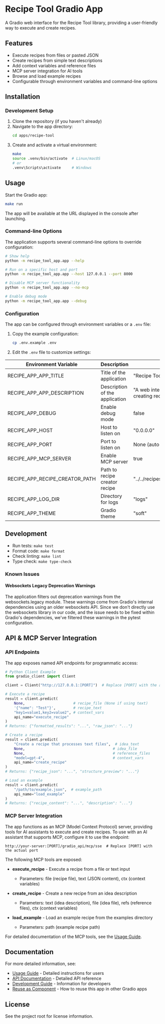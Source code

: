 # Recipe Tool Gradio App

A Gradio web interface for the Recipe Tool library, providing a user-friendly way to execute and create recipes.

## Features

- Execute recipes from files or pasted JSON
- Create recipes from simple text descriptions
- Add context variables and reference files
- MCP server integration for AI tools
- Browse and load example recipes
- Configurable through environment variables and command-line options

## Installation

### Development Setup

1. Clone the repository (if you haven't already)
2. Navigate to the app directory:
   ```bash
   cd apps/recipe-tool
   ```
3. Create and activate a virtual environment:
   ```bash
   make
   source .venv/bin/activate  # Linux/macOS
   # or
   .venv\Scripts\activate     # Windows
   ```

## Usage

Start the Gradio app:

```bash
make run
```

The app will be available at the URL displayed in the console after launching.

### Command-line Options

The application supports several command-line options to override configuration:

```bash
# Show help
python -m recipe_tool_app.app --help

# Run on a specific host and port
python -m recipe_tool_app.app --host 127.0.0.1 --port 8000

# Disable MCP server functionality
python -m recipe_tool_app.app --no-mcp

# Enable debug mode
python -m recipe_tool_app.app --debug
```

### Configuration

The app can be configured through environment variables or a `.env` file:

1. Copy the example configuration:

   ```bash
   cp .env.example .env
   ```

2. Edit the `.env` file to customize settings:

| Environment Variable           | Description                    | Default Value                                        |
| ------------------------------ | ------------------------------ | ---------------------------------------------------- |
| RECIPE_APP_APP_TITLE           | Title of the application       | "Recipe Tool"                                        |
| RECIPE_APP_APP_DESCRIPTION     | Description of the application | "A web interface for executing and creating recipes" |
| RECIPE_APP_DEBUG               | Enable debug mode              | false                                                |
| RECIPE_APP_HOST                | Host to listen on              | "0.0.0.0"                                            |
| RECIPE_APP_PORT                | Port to listen on              | None (auto-selected)                                 |
| RECIPE_APP_MCP_SERVER          | Enable MCP server              | true                                                 |
| RECIPE_APP_RECIPE_CREATOR_PATH | Path to recipe creator recipe  | "../../recipes/recipe_creator/create.json"           |
| RECIPE_APP_LOG_DIR             | Directory for logs             | "logs"                                               |
| RECIPE_APP_THEME               | Gradio theme                   | "soft"                                               |

## Development

- Run tests: `make test`
- Format code: `make format`
- Check linting: `make lint`
- Type check: `make type-check`

### Known Issues

#### Websockets Legacy Deprecation Warnings

The application filters out deprecation warnings from the websockets.legacy module. These warnings come from Gradio's internal dependencies using an older websockets API. Since we don't directly use the websockets library in our code, and the issue needs to be fixed within Gradio's dependencies, we've filtered these warnings in the pytest configuration.

## API & MCP Server Integration

### API Endpoints

The app exposes named API endpoints for programmatic access:

```python
# Python Client Example
from gradio_client import Client

client = Client("http://127.0.0.1:[PORT]")  # Replace [PORT] with the actual port

# Execute a recipe
result = client.predict(
    None,                      # recipe_file (None if using text)
    '{"name": "Test"}',        # recipe_text
    "key1=value1,key2=value2", # context_vars
    api_name="execute_recipe"
)
# Returns: {"formatted_results": "...", "raw_json": "..."}

# Create a recipe
result = client.predict(
    "Create a recipe that processes text files",  # idea_text
    None,                                        # idea_file
    None,                                        # reference_files
    "model=gpt-4",                               # context_vars
    api_name="create_recipe"
)
# Returns: {"recipe_json": "...", "structure_preview": "..."}

# Load an example
result = client.predict(
    "/path/to/example.json",  # example_path
    api_name="load_example"
)
# Returns: {"recipe_content": "...", "description": "..."}
```

### MCP Server Integration

The app functions as an MCP (Model Context Protocol) server, providing tools for AI assistants to execute and create recipes. To use with an AI assistant that supports MCP, configure it to use the endpoint:

```
http://your-server:[PORT]/gradio_api/mcp/sse  # Replace [PORT] with the actual port
```

The following MCP tools are exposed:

- **execute_recipe** - Execute a recipe from a file or text input

  - Parameters: file (recipe file), text (JSON content), ctx (context variables)

- **create_recipe** - Create a new recipe from an idea description

  - Parameters: text (idea description), file (idea file), refs (reference files), ctx (context variables)

- **load_example** - Load an example recipe from the examples directory
  - Parameters: path (example recipe path)

For detailed documentation of the MCP tools, see the [Usage Guide](docs/usage.md#available-mcp-tools).

## Documentation

For more detailed information, see:

- [Usage Guide](docs/usage.md) - Detailed instructions for users
- [API Documentation](docs/api.md) - Detailed API reference
- [Development Guide](docs/development.md) - Information for developers
- [Reuse as Component](docs/reuse_as_component.md) - How to reuse this app in other Gradio apps

## License

See the project root for license information.

